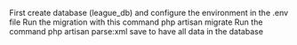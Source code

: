 First create database (league_db) and configure the environment in the .env file
Run the migration with this command php artisan migrate
Run the command php artisan parse:xml save to have all data in the database 
